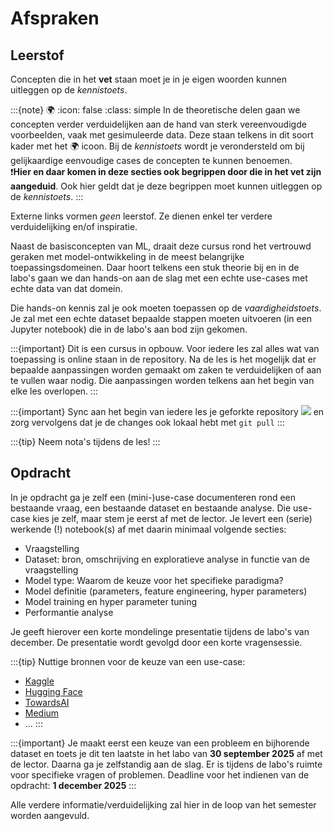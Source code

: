 # Afspraken

## Leerstof
Concepten die in het **vet** staan moet je in je eigen woorden kunnen uitleggen op de _kennistoets_.
  
:::{note} 🌍
:icon: false
:class: simple
In de theoretische delen gaan we concepten verder verduidelijken aan de hand van sterk vereenvoudigde voorbeelden, vaak met gesimuleerde data.
Deze staan telkens in dit soort kader met het 🌍 icoon.
Bij de _kennistoets_ wordt je verondersteld om bij gelijkaardige eenvoudige cases de concepten te kunnen benoemen.  
❗**Hier en daar komen in deze secties ook begrippen door die in het vet zijn aangeduid**. Ook hier geldt dat je deze begrippen moet kunnen uitleggen op de _kennistoets_.
:::
  
Externe links vormen _geen_ leerstof. Ze dienen enkel ter verdere verduidelijking en/of inspiratie.
  
Naast de basisconcepten van ML, draait deze cursus rond het vertrouwd geraken met model-ontwikkeling in de meest belangrijke toepassingsdomeinen.
Daar hoort telkens een stuk theorie bij en in de labo's gaan we dan hands-on aan de slag met een echte use-cases met echte data van dat domein. 
  
Die hands-on kennis zal je ook moeten toepassen op de _vaardigheidstoets_.
Je zal met een echte dataset bepaalde stappen moeten uitvoeren (in een Jupyter notebook) die in de labo's aan bod zijn gekomen.

:::{important}
Dit is een cursus in opbouw. Voor iedere les zal alles wat van toepassing is online staan in de repository.
Na de les is het mogelijk dat er bepaalde aanpassingen worden gemaakt om zaken te verduidelijken of aan te vullen waar nodig.
Die aanpassingen worden telkens aan het begin van elke les overlopen.
:::
  
:::{important}
Sync aan het begin van iedere les je geforkte repository
![](../../img/fork_sync.png)
en zorg vervolgens dat je de changes ook lokaal hebt met `git pull` 
:::

:::{tip}
Neem nota's tijdens de les!
:::

## Opdracht
In je opdracht ga je zelf een (mini-)use-case documenteren rond een bestaande vraag, een bestaande dataset en bestaande analyse. Die use-case kies je zelf, maar stem je eerst af met de lector.
Je levert een (serie) werkende (!) notebook(s) af met daarin minimaal volgende secties:
- Vraagstelling
- Dataset: bron, omschrijving en exploratieve analyse in functie van de vraagstelling
- Model type: Waarom de keuze voor het specifieke paradigma?
- Model definitie (parameters, feature engineering, hyper parameters)
- Model training en hyper parameter tuning
- Performantie analyse  
  
Je geeft hierover een korte mondelinge presentatie tijdens de labo's van december. De presentatie wordt gevolgd door een korte vragensessie.

:::{tip}
Nuttige bronnen voor de keuze van een use-case:  
- [Kaggle](https://www.kaggle.com/)  
- [Hugging Face](https://huggingface.co/)  
- [TowardsAI](https://pub.towardsai.net/) 
- [Medium](https://medium.com/tag/machine-learning)
- ...
:::
  
:::{important}
Je maakt eerst een keuze van een probleem en bijhorende dataset en toets je dit ten laatste in het labo van **30 september 2025** af met de lector.
Daarna ga je zelfstandig aan de slag. Er is tijdens de labo's ruimte voor specifieke vragen of problemen.
Deadline voor het indienen van de opdracht: **1 december 2025**
:::

Alle verdere informatie/verduidelijking zal hier in de loop van het semester worden aangevuld.

